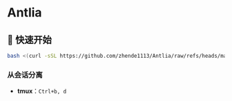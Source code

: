 # Antlia


## 🚀 快速开始

```bash
bash <(curl -sSL https://github.com/zhende1113/Antlia/raw/refs/heads/main/Script/AstrBot/Antlia.sh)
```


### 从会话分离

- **tmux**：`Ctrl+b, d`
